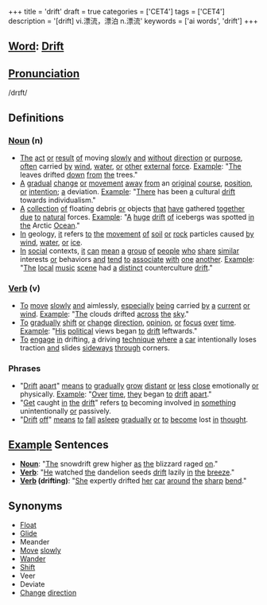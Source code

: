 +++
title = 'drift'
draft = true
categories = ['CET4']
tags = ['CET4']
description = '[drift] vi.漂流，漂泊 n.漂流'
keywords = ['ai words', 'drift']
+++

## [Word](/en/post/word/): [Drift](/en/post/drift/)

## [Pronunciation](/en/post/pronunciation/)
/drɪft/

## Definitions
### [Noun](/en/post/noun/) (n)
- [The](/en/post/the/) [act](/en/post/act/) [or](/en/post/or/) [result](/en/post/result/) [of](/en/post/of/) moving [slowly](/en/post/slowly/) [and](/en/post/and/) [without](/en/post/without/) [direction](/en/post/direction/) [or](/en/post/or/) [purpose](/en/post/purpose/), [often](/en/post/often/) carried [by](/en/post/by/) [wind](/en/post/wind/), [water](/en/post/water/), [or](/en/post/or/) [other](/en/post/other/) [external](/en/post/external/) [force](/en/post/force/). [Example](/en/post/example/): "[The](/en/post/the/) leaves drifted [down](/en/post/down/) [from](/en/post/from/) [the](/en/post/the/) trees."
- [A](/en/post/a/) [gradual](/en/post/gradual/) [change](/en/post/change/) [or](/en/post/or/) [movement](/en/post/movement/) [away](/en/post/away/) [from](/en/post/from/) an [original](/en/post/original/) [course](/en/post/course/), [position](/en/post/position/), [or](/en/post/or/) [intention](/en/post/intention/); [a](/en/post/a/) deviation. [Example](/en/post/example/): "[There](/en/post/there/) has been [a](/en/post/a/) cultural [drift](/en/post/drift/) towards individualism."
- [A](/en/post/a/) [collection](/en/post/collection/) [of](/en/post/of/) floating debris [or](/en/post/or/) objects [that](/en/post/that/) [have](/en/post/have/) gathered [together](/en/post/together/) [due](/en/post/due/) [to](/en/post/to/) [natural](/en/post/natural/) forces. [Example](/en/post/example/): "[A](/en/post/a/) [huge](/en/post/huge/) [drift](/en/post/drift/) [of](/en/post/of/) icebergs was spotted [in](/en/post/in/) [the](/en/post/the/) Arctic [Ocean](/en/post/ocean/)."
- [In](/en/post/in/) geology, [it](/en/post/it/) refers [to](/en/post/to/) [the](/en/post/the/) [movement](/en/post/movement/) [of](/en/post/of/) [soil](/en/post/soil/) [or](/en/post/or/) [rock](/en/post/rock/) particles caused [by](/en/post/by/) [wind](/en/post/wind/), [water](/en/post/water/), [or](/en/post/or/) [ice](/en/post/ice/).
- [In](/en/post/in/) [social](/en/post/social/) contexts, [it](/en/post/it/) [can](/en/post/can/) [mean](/en/post/mean/) [a](/en/post/a/) [group](/en/post/group/) [of](/en/post/of/) [people](/en/post/people/) [who](/en/post/who/) [share](/en/post/share/) [similar](/en/post/similar/) interests [or](/en/post/or/) behaviors [and](/en/post/and/) [tend](/en/post/tend/) [to](/en/post/to/) [associate](/en/post/associate/) [with](/en/post/with/) [one](/en/post/one/) [another](/en/post/another/). [Example](/en/post/example/): "[The](/en/post/the/) [local](/en/post/local/) [music](/en/post/music/) [scene](/en/post/scene/) had [a](/en/post/a/) [distinct](/en/post/distinct/) counterculture [drift](/en/post/drift/)."

### [Verb](/en/post/verb/) (v)
- [To](/en/post/to/) [move](/en/post/move/) [slowly](/en/post/slowly/) [and](/en/post/and/) aimlessly, [especially](/en/post/especially/) [being](/en/post/being/) carried [by](/en/post/by/) [a](/en/post/a/) [current](/en/post/current/) [or](/en/post/or/) [wind](/en/post/wind/). [Example](/en/post/example/): "[The](/en/post/the/) clouds drifted [across](/en/post/across/) [the](/en/post/the/) [sky](/en/post/sky/)."
- [To](/en/post/to/) [gradually](/en/post/gradually/) [shift](/en/post/shift/) [or](/en/post/or/) [change](/en/post/change/) [direction](/en/post/direction/), [opinion](/en/post/opinion/), [or](/en/post/or/) [focus](/en/post/focus/) [over](/en/post/over/) [time](/en/post/time/). [Example](/en/post/example/): "[His](/en/post/his/) [political](/en/post/political/) views began [to](/en/post/to/) [drift](/en/post/drift/) leftwards."
- [To](/en/post/to/) [engage](/en/post/engage/) [in](/en/post/in/) drifting, [a](/en/post/a/) driving [technique](/en/post/technique/) [where](/en/post/where/) [a](/en/post/a/) [car](/en/post/car/) intentionally loses traction [and](/en/post/and/) slides [sideways](/en/post/sideways/) [through](/en/post/through/) corners.

### Phrases
- "[Drift](/en/post/drift/) [apart](/en/post/apart/)" [means](/en/post/means/) [to](/en/post/to/) [gradually](/en/post/gradually/) [grow](/en/post/grow/) [distant](/en/post/distant/) [or](/en/post/or/) [less](/en/post/less/) [close](/en/post/close/) emotionally [or](/en/post/or/) physically. [Example](/en/post/example/): "[Over](/en/post/over/) [time](/en/post/time/), [they](/en/post/they/) began [to](/en/post/to/) [drift](/en/post/drift/) [apart](/en/post/apart/)."
- "[Get](/en/post/get/) caught [in](/en/post/in/) [the](/en/post/the/) [drift](/en/post/drift/)" refers [to](/en/post/to/) becoming involved [in](/en/post/in/) [something](/en/post/something/) unintentionally [or](/en/post/or/) passively.
- "[Drift](/en/post/drift/) [off](/en/post/off/)" [means](/en/post/means/) [to](/en/post/to/) [fall](/en/post/fall/) [asleep](/en/post/asleep/) [gradually](/en/post/gradually/) [or](/en/post/or/) [to](/en/post/to/) [become](/en/post/become/) lost [in](/en/post/in/) [thought](/en/post/thought/).

## [Example](/en/post/example/) Sentences
- **[Noun](/en/post/noun/)**: "[The](/en/post/the/) snowdrift grew higher [as](/en/post/as/) [the](/en/post/the/) blizzard raged [on](/en/post/on/)."
- **[Verb](/en/post/verb/)**: "[He](/en/post/he/) watched [the](/en/post/the/) dandelion seeds [drift](/en/post/drift/) lazily [in](/en/post/in/) [the](/en/post/the/) [breeze](/en/post/breeze/)."
- **[Verb](/en/post/verb/) (drifting)**: "[She](/en/post/she/) expertly drifted [her](/en/post/her/) [car](/en/post/car/) [around](/en/post/around/) [the](/en/post/the/) [sharp](/en/post/sharp/) [bend](/en/post/bend/)."

## Synonyms
- [Float](/en/post/float/)
- [Glide](/en/post/glide/)
- Meander
- [Move](/en/post/move/) [slowly](/en/post/slowly/)
- [Wander](/en/post/wander/)
- [Shift](/en/post/shift/)
- Veer
- Deviate
- [Change](/en/post/change/) [direction](/en/post/direction/)
